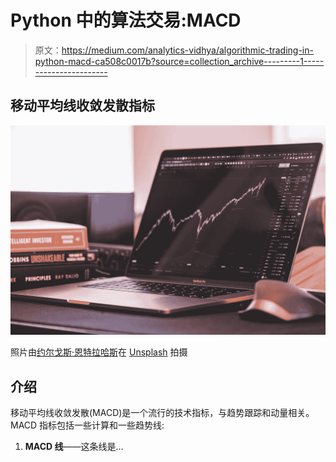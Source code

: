 # Python 中的算法交易:MACD

> 原文：<https://medium.com/analytics-vidhya/algorithmic-trading-in-python-macd-ca508c0017b?source=collection_archive---------1----------------------->

## 移动平均线收敛发散指标

![](img/44c336217a1a7cc95c86aee41e2c4c86.png)

照片由[约尔戈斯·恩特拉哈斯](https://unsplash.com/@yiorgosntrahas?utm_source=unsplash&utm_medium=referral&utm_content=creditCopyText)在 [Unsplash](https://unsplash.com/s/photos/stocks?utm_source=unsplash&utm_medium=referral&utm_content=creditCopyText) 拍摄

## 介绍

移动平均线收敛发散(MACD)是一个流行的技术指标，与趋势跟踪和动量相关。MACD 指标包括一些计算和一些趋势线:

1.  **MACD 线**——这条线是…